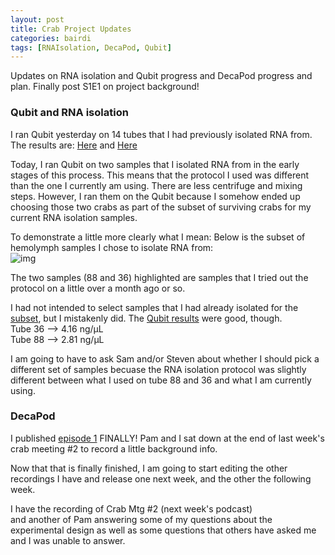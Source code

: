 ```yaml
---
layout: post
title: Crab Project Updates
categories: bairdi
tags: [RNAIsolation, DecaPod, Qubit]
---
```

Updates on RNA isolation and Qubit progress and DecaPod progress and plan. Finally post S1E1 on project background!

### Qubit and RNA isolation
I ran Qubit yesterday on 14 tubes that I had previously isolated RNA from. The results are:
[Here](http://owl.fish.washington.edu/scaphapoda/grace/Crab-project/Qubit/QubitData_2018-04-09_13-20-43.csv)
and
[Here](http://owl.fish.washington.edu/scaphapoda/grace/Crab-project/Qubit/QubitData_2018-04-09_13-38-37.csv)

Today, I ran Qubit on two samples that I isolated RNA from in the early stages of this process. This means that the protocol I used was different than the one I currently am using. There are less centrifuge and mixing steps. However, I ran them on the Qubit because I somehow ended up choosing those two crabs as part of the subset of surviving crabs for my current RNA isolation samples. 

To demonstrate a little more clearly what I mean: Below is the subset of hemolymph samples I chose to isolate RNA from:       
![img](http://owl.fish.washington.edu/scaphapoda/grace/Crab-project/04-10-2018-RNA-iso-subset.png)

The two samples (88 and 36) highlighted are samples that I tried out the protocol on a little over a month ago or so. 

I had not intended to select samples that I had already isolated for the [subset](http://owl.fish.washington.edu/scaphapoda/grace/Crab-project/samples-for-RNA-isolation.xlsx), but I mistakenly did. The [Qubit results](http://owl.fish.washington.edu/scaphapoda/grace/Crab-project/Qubit/QubitData_2018-04-10_14-47-43.csv) were good, though.      
Tube 36 --> 4.16 ng/µL      
Tube 88 --> 2.81 ng/µL

I am going to have to ask Sam and/or Steven about whether I should pick a different set of samples becuase the RNA isolation protocol was slightly different between what I used on tube 88 and 36 and what I am currently using. 

### DecaPod
I published [episode 1](https://bittercrab.wordpress.com/2018/04/10/decapod-s1e1-project-background/) FINALLY! Pam and I sat down at the end of last week's crab meeting #2 to record a little background info.

Now that that is finally finished, I am going to start editing the other recordings I have and release one next week, and the other the following week. 

I have the recording of Crab Mtg #2 (next week's podcast)    
and another of Pam answering some of my questions about the experimental design as well as some questions that others have asked me and I was unable to answer. 

